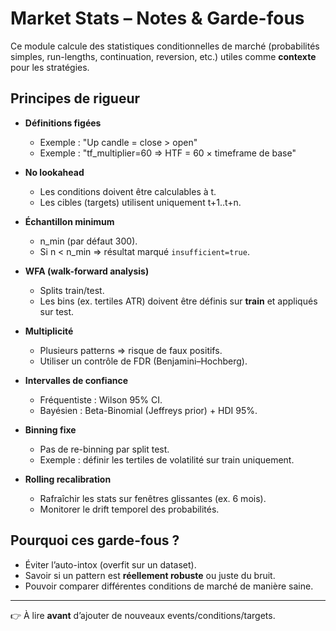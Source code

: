 # Market Stats – Notes & Garde-fous

Ce module calcule des statistiques conditionnelles de marché (probabilités simples, run-lengths, continuation, reversion, etc.) utiles comme **contexte** pour les stratégies.

## Principes de rigueur

- **Définitions figées**  
  - Exemple : "Up candle = close > open"  
  - Exemple : "tf_multiplier=60 ⇒ HTF = 60 × timeframe de base"

- **No lookahead**  
  - Les conditions doivent être calculables à t.  
  - Les cibles (targets) utilisent uniquement t+1..t+n.

- **Échantillon minimum**  
  - n_min (par défaut 300).  
  - Si n < n_min ⇒ résultat marqué `insufficient=true`.

- **WFA (walk-forward analysis)**  
  - Splits train/test.  
  - Les bins (ex. tertiles ATR) doivent être définis sur **train** et appliqués sur test.

- **Multiplicité**  
  - Plusieurs patterns ⇒ risque de faux positifs.  
  - Utiliser un contrôle de FDR (Benjamini–Hochberg).

- **Intervalles de confiance**  
  - Fréquentiste : Wilson 95% CI.  
  - Bayésien : Beta-Binomial (Jeffreys prior) + HDI 95%.

- **Binning fixe**  
  - Pas de re-binning par split test.  
  - Exemple : définir les tertiles de volatilité sur train uniquement.

- **Rolling recalibration**  
  - Rafraîchir les stats sur fenêtres glissantes (ex. 6 mois).  
  - Monitorer le drift temporel des probabilités.

## Pourquoi ces garde-fous ?

- Éviter l’auto-intox (overfit sur un dataset).  
- Savoir si un pattern est **réellement robuste** ou juste du bruit.  
- Pouvoir comparer différentes conditions de marché de manière saine.

---

👉 À lire **avant** d’ajouter de nouveaux events/conditions/targets.
